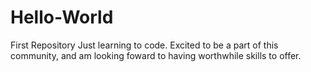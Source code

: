 # Hello-World
First Repository
Just learning to code.  Excited to be a part of this community, and am looking foward to having worthwhile skills to offer.
